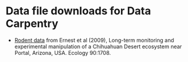 # Data file downloads for Data Carpentry

* [Rodent data](Portal_rodents_19772002.csv) from Ernest et al (2009), Long-term monitoring and experimental manipulation of a Chihuahuan Desert ecosystem near Portal, Arizona, USA. Ecology 90:1708.
